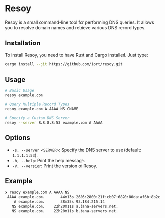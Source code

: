 # Resoy

Resoy is a small command-line tool for performing DNS queries. It allows you to resolve domain names and retrieve various DNS record types.

## Installation

To install Resoy, you need to have Rust and Cargo installed. Just type:

```sh
cargo install --git https://github.com/1ort/resoy.git
```

## Usage

```sh
# Basic Usage
resoy example.com

# Query Multiple Record Types
resoy example.com A AAAA NS CNAME

# Specify a Custom DNS Server
resoy --server 8.8.8.8:53 example.com A AAAA
```

## Options

- `-s, --server <SERVER>`: Specify the DNS server to use (default: `1.1.1.1:53`).
- `-h, --help`: Print the help message.
- `-V, --version`: Print the version of Resoy.

## Example

```sh
❯ resoy example.com A AAAA NS
 AAAA example.com.       44m13s 2606:2800:21f:cb07:6820:80da:af6b:8b2c
    A example.com.       38m35s 93.184.215.14
   NS example.com.    22h20m11s a.iana-servers.net.
   NS example.com.    22h20m11s b.iana-servers.net.
```
